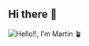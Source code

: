 ## Hi there 👋

![Hello!!, I’m Martin 🪴](https://github.com/user-attachments/assets/c4cbab35-2cb5-4a33-b848-5ae8d20b971f)


<!--
**dev-martin02/dev-martin02** is a ✨ _special_ ✨ repository because its `README.md` (this file) appears on your GitHub profile.

Here are some ideas to get you started:

- 🔭 I’m currently working on ...
- 🌱 I’m currently learning ...
- 👯 I’m looking to collaborate on ...
- 🤔 I’m looking for help with ...
- 💬 Ask me about ...
- 📫 How to reach me: ...
- 😄 Pronouns: ...
- ⚡ Fun fact: ...
-->
